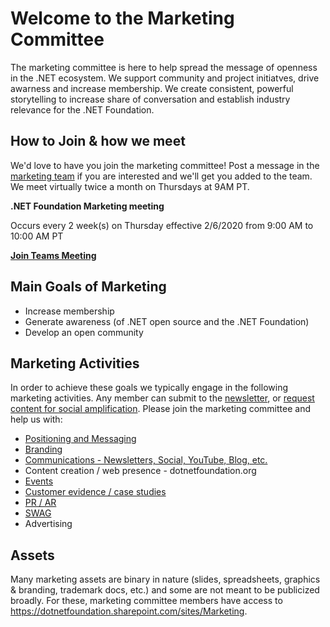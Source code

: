 # Welcome to the Marketing Committee
The marketing committee is here to help spread the message of openness in the .NET ecosystem. We support community and project initiatves, drive  awarness and increase membership. We create consistent, powerful storytelling to increase share of conversation and establish industry relevance for the .NET Foundation.   

## How to Join & how we meet
We'd love to have you join the marketing committee! Post a message in the [marketing team](https://github.com/orgs/dotnet-foundation/teams/marketing) if you are interested and we'll get you added to the team. We meet virtually twice a month on Thursdays at 9AM PT. 

**.NET Foundation Marketing meeting**

Occurs every 2 week(s) on Thursday effective 2/6/2020 from 9:00 AM to 10:00 AM PT

**[Join Teams Meeting](https://teams.microsoft.com/l/meetup-join/19%3a66e721e571fd4b26852df8760c0c6f88%40thread.skype/1580760597733?context=%7b%22Tid%22%3a%2216076fdc-fcc1-4a15-b1ca-32c9a255900e%22%2c%22Oid%22%3a%22fca62963-144b-49b8-8403-c8590d9d3c7c%22%7d)** 

## Main Goals of Marketing
- Increase membership
- Generate awareness (of .NET open source and the .NET Foundation)
- Develop an open community

## Marketing Activities 
In order to achieve these goals we typically engage in the following marketing activities. Any member can submit to the [newsletter](https://github.com/dotnet-foundation/newsletter), or [request content for social amplification](https://github.com/dotnet-foundation/content). Please join the marketing committee and help us with: 

- [Positioning and Messaging](https://dotnetfoundation.sharepoint.com/sites/Marketing/_layouts/15/WopiFrame.aspx?sourcedoc={f21f2c88-9fdf-4707-bac9-ca43d81f5f11}&action=edit&wd=target%28Marketing.one%7C9b89fc02-3076-476d-8b2b-ec1dbf5baffb%2FPositioning%20%20Messaging%7C50fb40de-99c6-41cd-94f8-2b62ccd1f5ed%2F%29&wdorigin=703)
- [Branding](https://dotnetfoundation.sharepoint.com/sites/Marketing/_layouts/15/WopiFrame.aspx?sourcedoc={f21f2c88-9fdf-4707-bac9-ca43d81f5f11}&action=edit&wd=target%28Branding.one%7Cce1c199c-1e16-477d-bcea-65855a11e3d0%2F%29&wdorigin=717)
- [Communications - Newsletters, Social, YouTube, Blog, etc.](https://dotnetfoundation.sharepoint.com/sites/Marketing/_layouts/15/WopiFrame.aspx?sourcedoc={f21f2c88-9fdf-4707-bac9-ca43d81f5f11}&action=edit&wd=target%28Communications.one%7Cfe1081b6-5aa2-4428-87e9-d5997417636a%2F%29&wdorigin=717) 
- Content creation / web presence - dotnetfoundation.org
- [Events](https://dotnetfoundation.sharepoint.com/sites/Marketing/_layouts/15/WopiFrame.aspx?sourcedoc={f21f2c88-9fdf-4707-bac9-ca43d81f5f11}&action=edit&wd=target%28Marketing.one%7C9b89fc02-3076-476d-8b2b-ec1dbf5baffb%2FEvents%7Cf8d50733-47fc-4435-a8e9-912360b0f001%2F%29&wdorigin=703) 
- [Customer evidence / case studies](https://dotnetfoundation.sharepoint.com/sites/Marketing/_layouts/15/WopiFrame.aspx?sourcedoc={f21f2c88-9fdf-4707-bac9-ca43d81f5f11}&action=edit&wd=target%28Marketing.one%7C9b89fc02-3076-476d-8b2b-ec1dbf5baffb%2FCustomer%20Stories%7Cfa90f8f7-4d16-43fa-9033-f4fd89d2f8d5%2F%29&wdorigin=703)
- [PR / AR](https://dotnetfoundation.sharepoint.com/sites/Marketing/_layouts/15/WopiFrame.aspx?sourcedoc={f21f2c88-9fdf-4707-bac9-ca43d81f5f11}&action=edit&wd=target%28Marketing.one%7C9b89fc02-3076-476d-8b2b-ec1dbf5baffb%2FStorytelling%20%5C%2F%20PR%7C4e7a535a-d26f-4516-8989-1644e56b5526%2F%29&wdorigin=703)
- [SWAG](https://stores.kotisdesign.com/dotnetfoundation/)
- Advertising

## Assets 
Many marketing assets are binary in nature (slides, spreadsheets, graphics & branding, trademark docs, etc.) and some are not meant to be publicized broadly. For these, marketing committee members have access to https://dotnetfoundation.sharepoint.com/sites/Marketing.
